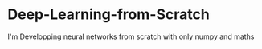 # Deep-Learning-from-Scratch
I'm Developping neural networks from scratch with only numpy and maths
